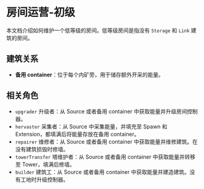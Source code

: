 # 房间运营-初级

本文档介绍如何维护一个低等级的房间。低等级房间是指没有 `Storage` 和 `Link` 建筑的房间。

## 建筑关系

- **备用 container**：位于每个内矿旁，用于储存额外开采的能量。

## 相关角色

- `upgrader` 升级者：从 Source 或者备用 container 中获取能量并升级房间控制器。
- `hervaster` 采集者：从 Source 中采集能量，并填充至 Spawn 和 Extension，都填满后将能量存放在备用 container。
- `repairer` 维修者：从 Source 或者备用 container 中获取能量并维修建筑。在没有建筑损毁时修墙。
- `towerTransfer` 塔维护者：从 Source 或者备用 container 中获取能量并转移至 Tower，填满后修墙。
- `builder` 建筑工：从 Source 或者备用 container 中获取能量并建造建筑。没有工地时升级控制器。